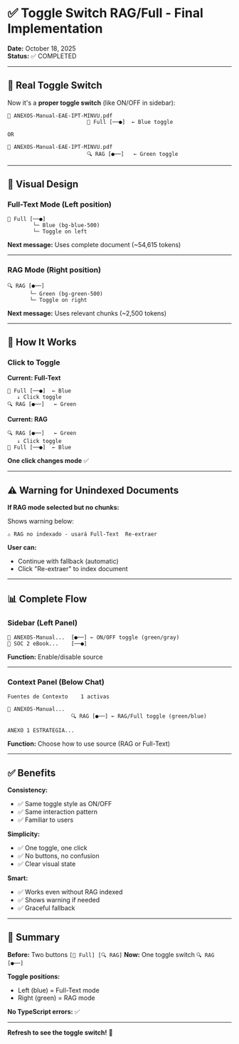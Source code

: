 # ✅ Toggle Switch RAG/Full - Final Implementation

**Date:** October 18, 2025  
**Status:** ✅ COMPLETED

---

## 🎯 Real Toggle Switch

Now it's a **proper toggle switch** (like ON/OFF in sidebar):

```
📄 ANEXOS-Manual-EAE-IPT-MINVU.pdf
                         📝 Full [──●]  ← Blue toggle
                         
OR

📄 ANEXOS-Manual-EAE-IPT-MINVU.pdf
                         🔍 RAG [●──]   ← Green toggle
```

---

## 🎨 Visual Design

### Full-Text Mode (Left position)

```
📝 Full [──●]
        └─ Blue (bg-blue-500)
        └─ Toggle on left
```

**Next message:** Uses complete document (~54,615 tokens)

---

### RAG Mode (Right position)

```
🔍 RAG [●──]
       └─ Green (bg-green-500)
       └─ Toggle on right
```

**Next message:** Uses relevant chunks (~2,500 tokens)

---

## 🔄 How It Works

### Click to Toggle

**Current: Full-Text**
```
📝 Full [──●]  ← Blue
   ↓ Click toggle
🔍 RAG [●──]   ← Green
```

**Current: RAG**
```
🔍 RAG [●──]   ← Green
   ↓ Click toggle
📝 Full [──●]  ← Blue
```

**One click changes mode** ✅

---

## ⚠️ Warning for Unindexed Documents

**If RAG mode selected but no chunks:**

Shows warning below:
```
⚠️ RAG no indexado - usará Full-Text  Re-extraer
```

**User can:**
- Continue with fallback (automatic)
- Click "Re-extraer" to index document

---

## 📊 Complete Flow

### Sidebar (Left Panel)

```
📄 ANEXOS-Manual...  [●──] ← ON/OFF toggle (green/gray)
📄 SOC 2 eBook...    [──●]
```

**Function:** Enable/disable source

---

### Context Panel (Below Chat)

```
Fuentes de Contexto    1 activas

📄 ANEXOS-Manual...
                    🔍 RAG [●──] ← RAG/Full toggle (green/blue)
                    
ANEXO 1 ESTRATEGIA...
```

**Function:** Choose how to use source (RAG or Full-Text)

---

## ✅ Benefits

**Consistency:**
- ✅ Same toggle style as ON/OFF
- ✅ Same interaction pattern
- ✅ Familiar to users

**Simplicity:**
- ✅ One toggle, one click
- ✅ No buttons, no confusion
- ✅ Clear visual state

**Smart:**
- ✅ Works even without RAG indexed
- ✅ Shows warning if needed
- ✅ Graceful fallback

---

## 🎯 Summary

**Before:** Two buttons `[📝 Full] [🔍 RAG]`
**Now:** One toggle switch `🔍 RAG [●──]`

**Toggle positions:**
- Left (blue) = Full-Text mode
- Right (green) = RAG mode

**No TypeScript errors:** ✅

---

**Refresh to see the toggle switch!** 🔄





